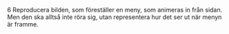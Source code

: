 6 Reproducera bilden, som föreställer en meny, som animeras in från sidan. Men den ska alltså inte röra sig, utan representera hur det ser ut när menyn är framme.
